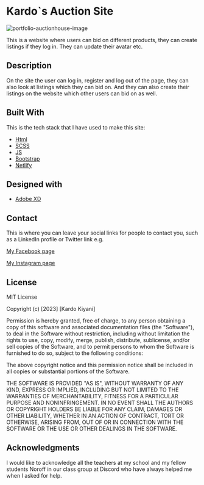 # Kardo`s Auction Site

![portfolio-auctionhouse-image](portfolio-auctionhouse-image.PNG)

This is a website where users can bid on different products, they can create listings if they log in. They can update their avatar etc.

## Description

On the site the user can log in, register and log out of the page, they can also look at listings which they can bid on. And they can also create their listings on the website which other users can bid on as well.

## Built With

This is the tech stack that I have used to make this site:

- [Html]()
- [SCSS]()
- [JS]()
- [Bootstrap]()
- [Netlify](https://www.netlify.com/)

## Designed with

- [Adobe XD](https://www.adobe.com)

## Contact

This is where you can leave your social links for people to contact you, such as a LinkedIn profile or Twitter link e.g.

[My Facebook page](https://www.facebook.com/kardo.kiyani.1998)

[My Instagram page](https://www.instagram.com/kardojr929/)

## License

MIT License

Copyright (c) [2023] [Kardo Kiyani]

Permission is hereby granted, free of charge, to any person obtaining a copy
of this software and associated documentation files (the "Software"), to deal
in the Software without restriction, including without limitation the rights
to use, copy, modify, merge, publish, distribute, sublicense, and/or sell
copies of the Software, and to permit persons to whom the Software is
furnished to do so, subject to the following conditions:

The above copyright notice and this permission notice shall be included in all
copies or substantial portions of the Software.

THE SOFTWARE IS PROVIDED "AS IS", WITHOUT WARRANTY OF ANY KIND, EXPRESS OR
IMPLIED, INCLUDING BUT NOT LIMITED TO THE WARRANTIES OF MERCHANTABILITY,
FITNESS FOR A PARTICULAR PURPOSE AND NONINFRINGEMENT. IN NO EVENT SHALL THE
AUTHORS OR COPYRIGHT HOLDERS BE LIABLE FOR ANY CLAIM, DAMAGES OR OTHER
LIABILITY, WHETHER IN AN ACTION OF CONTRACT, TORT OR OTHERWISE, ARISING FROM,
OUT OF OR IN CONNECTION WITH THE SOFTWARE OR THE USE OR OTHER DEALINGS IN THE
SOFTWARE.

## Acknowledgments

I would like to acknowledge all the teachers at my school and my fellow students Noroff in our class group at Discord who have always helped me when I asked for help.
